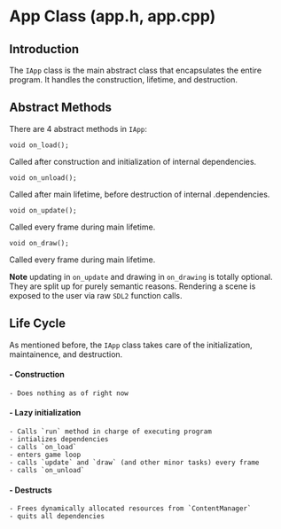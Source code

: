 # App Class (app.h, app.cpp)

## Introduction
The `IApp` class is the main abstract class that encapsulates the entire program. It handles the construction, lifetime, and destruction.

## Abstract Methods

There are 4 abstract methods in `IApp`:

```
void on_load();
```
Called after construction and initialization of internal dependencies.

```
void on_unload();
```
Called after main lifetime, before destruction of internal .dependencies.

```
void on_update();
```
Called every frame during main lifetime.

```
void on_draw();
```
Called every frame during main lifetime.

**Note** updating in `on_update` and drawing in `on_drawing` is totally optional. They are split up for purely semantic reasons. Rendering a scene is exposed to the user via raw `SDL2` function calls.

## Life Cycle

As mentioned before, the `IApp` class takes care of the initialization, maintainence, and destruction.

#### - Construction
    - Does nothing as of right now
#### - Lazy initialization
    - Calls `run` method in charge of executing program
    - intializes dependencies
    - calls `on_load`
    - enters game loop
    - calls `update` and `draw` (and other minor tasks) every frame
    - calls `on_unload`
#### - Destructs
    - Frees dynamically allocated resources from `ContentManager`
    - quits all dependencies